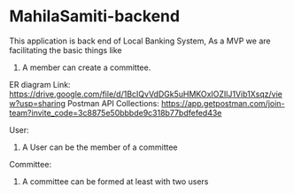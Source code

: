# MahilaSamiti-backend
This application is back end of Local Banking System,
As a MVP we are facilitating the basic things like
1. A member can create a committee.

ER diagram Link: https://drive.google.com/file/d/1BcIQvVdDGk5uHMKOxIOZIlJ1Vib1Xsqz/view?usp=sharing
Postman API Collections: https://app.getpostman.com/join-team?invite_code=3c8875e50bbbde9c318b77bdfefed43e

User:
1. A User can be the member of a committee

Committee:
1. A committee can be formed at least with two users